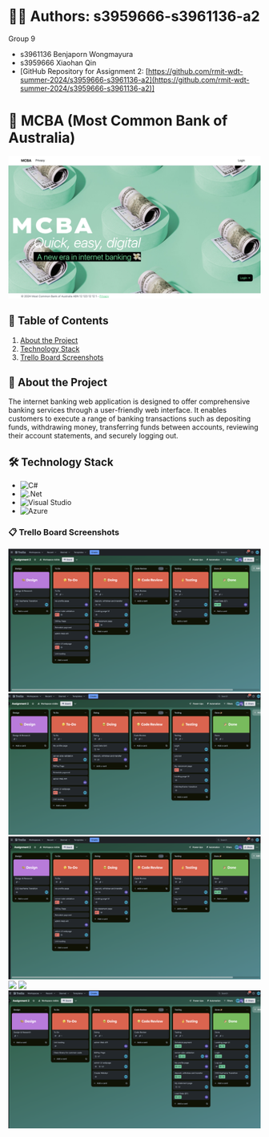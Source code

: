 # 🙋‍♀️ Authors: s3959666-s3961136-a2
Group 9
- s3961136 Benjaporn Wongmayura
- s3959666 Xiaohan Qin
- [GitHub Repository for Assignment 2: [https://github.com/rmit-wdt-summer-2024/s3959666-s3961136-a2](https://github.com/rmit-wdt-summer-2024/s3959666-s3961136-a2)]

# 💸 MCBA (Most Common Bank of Australia)
<p align="center">
  <img src="img/Landing_Page_v1.png" alt="Landing_page"/>
</p>

## 🔗 Table of Contents
1. [About the Project](#about-the-project)
2. [Technology Stack](#technology-stack)
3. [Trello Board Screenshots](#trello-board-screenshots)

## 🔭 About the Project
The internet banking web application is designed to offer comprehensive banking services through a user-friendly web interface. It enables customers to execute a range of banking transactions such as depositing funds, withdrawing money, transferring funds between accounts, reviewing their account statements, and securely logging out.

## 🛠 Technology Stack
- ![C#](https://img.shields.io/badge/c%23-%23239120.svg?style=for-the-badge&logo=csharp&logoColor=white)
- ![.Net](https://img.shields.io/badge/.NET-5C2D91?style=for-the-badge&logo=.net&logoColor=white)
- ![Visual Studio](https://img.shields.io/badge/Visual%20Studio-5C2D91.svg?style=for-the-badge&logo=visual-studio&logoColor=white)
- ![Azure](https://img.shields.io/badge/azure-%230072C6.svg?style=for-the-badge&logo=microsoftazure&logoColor=white)

### 📋 Trello Board Screenshots
<p align="left">
  <img src="img/trelloboard/Screenshot 2024-01-22 at 23.19.24 pm.png"/>
  <img src="img/trelloboard/Screenshot 2024-01-23 at 22.45.56pm.png"/>
  <img src="img/trelloboard/Screenshot 2024-01-22 at 23.19.24 pm.png"/>
  <img src="img/trelloboard/Screenshot 2024-01-25 at 11.44.44 am.png"/>
  <img src="img/trelloboard/Screenshot 2024-01-25 at 11.47.21 am.png"/>
  <img src="img/trelloboard/Screenshot 2024-01-27 at 22.27.47 pm.png"/>
</p>
